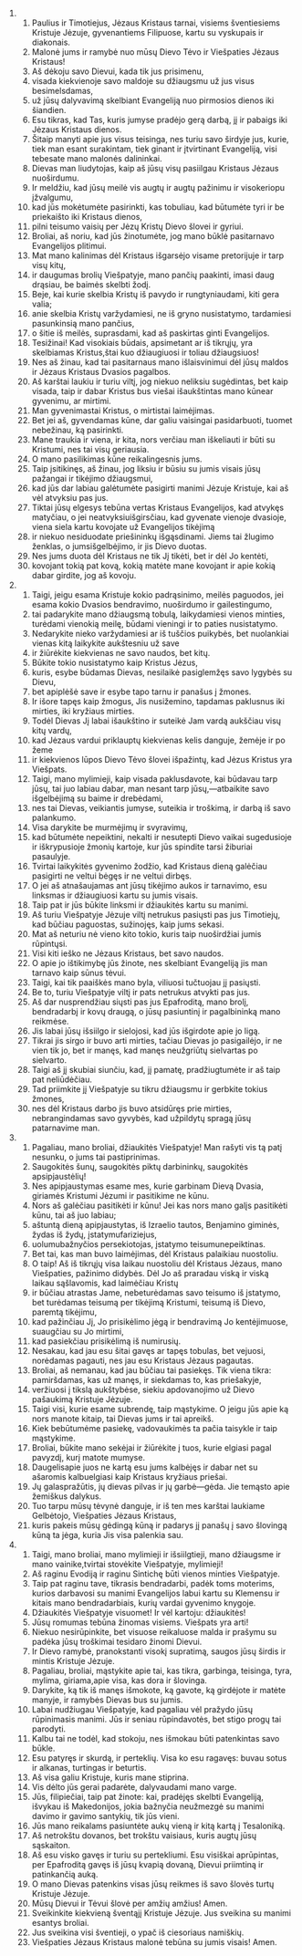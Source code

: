 <ol>
  <li>
    <ol>
      <li>Paulius ir Timotiejus, Jėzaus Kristaus tarnai, visiems šventiesiems Kristuje Jėzuje, gyvenantiems Filipuose, kartu su vyskupais ir diakonais.</li>
      <li>Malonė jums ir ramybė nuo mūsų Dievo Tėvo ir Viešpaties Jėzaus Kristaus!</li>
      <li>Aš dėkoju savo Dievui, kada tik jus prisimenu,</li>
      <li>visada kiekvienoje savo maldoje su džiaugsmu už jus visus besimelsdamas,</li>
      <li>už jūsų dalyvavimą skelbiant Evangeliją nuo pirmosios dienos iki šiandien.</li>
      <li>Esu tikras, kad Tas, kuris jumyse pradėjo gerą darbą, jį ir pabaigs iki Jėzaus Kristaus dienos.</li>
      <li>Šitaip manyti apie jus visus teisinga, nes turiu savo širdyje jus, kurie, tiek man esant surakintam, tiek ginant ir įtvirtinant Evangeliją, visi tebesate mano malonės dalininkai.</li>
      <li>Dievas man liudytojas, kaip aš jūsų visų pasiilgau Kristaus Jėzaus nuoširdumu.</li>
      <li>Ir meldžiu, kad jūsų meilė vis augtų ir augtų pažinimu ir visokeriopu įžvalgumu,</li>
      <li>kad jūs mokėtumėte pasirinkti, kas tobuliau, kad būtumėte tyri ir be priekaišto iki Kristaus dienos,</li>
      <li>pilni teisumo vaisių per Jėzų Kristų Dievo šlovei ir gyriui.</li>
      <li>Broliai, aš noriu, kad jūs žinotumėte, jog mano būklė pasitarnavo Evangelijos plitimui.</li>
      <li>Mat mano kalinimas dėl Kristaus išgarsėjo visame pretorijuje ir tarp visų kitų,</li>
      <li>ir daugumas brolių Viešpatyje, mano pančių paakinti, imasi daug drąsiau, be baimės skelbti žodį.</li>
      <li>Beje, kai kurie skelbia Kristų iš pavydo ir rungtyniaudami, kiti gera valia;</li>
      <li>anie skelbia Kristų varžydamiesi, ne iš gryno nusistatymo, tardamiesi pasunkinsią mano pančius,</li>
      <li>o šitie iš meilės, suprasdami, kad aš paskirtas ginti Evangelijos.</li>
      <li>Tesižinai! Kad visokiais būdais, apsimetant ar iš tikrųjų, yra skelbiamas Kristus,­štai kuo džiaugiuosi ir toliau džiaugsiuos!</li>
      <li>Nes aš žinau, kad tai pasitarnaus mano išlaisvinimui dėl jūsų maldos ir Jėzaus Kristaus Dvasios pagalbos.</li>
      <li>Aš karštai laukiu ir turiu viltį, jog niekuo neliksiu sugėdintas, bet kaip visada, taip ir dabar Kristus bus viešai išaukštintas mano kūne­ar gyvenimu, ar mirtimi.</li>
      <li>Man gyvenimas­tai Kristus, o mirtis­tai laimėjimas.</li>
      <li>Bet jei aš, gyvendamas kūne, dar galiu vaisingai pasidarbuoti, tuomet nebežinau, ką pasirinkti.</li>
      <li>Mane traukia ir viena, ir kita, nors verčiau man iškeliauti ir būti su Kristumi, nes tai visų geriausia.</li>
      <li>O mano pasilikimas kūne reikalingesnis jums.</li>
      <li>Taip įsitikinęs, aš žinau, jog liksiu ir būsiu su jumis visais jūsų pažangai ir tikėjimo džiaugsmui,</li>
      <li>kad jūs dar labiau galėtumėte pasigirti manimi Jėzuje Kristuje, kai aš vėl atvyksiu pas jus.</li>
      <li>Tiktai jūsų elgesys tebūna vertas Kristaus Evangelijos, kad atvykęs matyčiau, o jei neatvyksiu­išgirsčiau, kad gyvenate vienoje dvasioje, viena siela kartu kovojate už Evangelijos tikėjimą</li>
      <li>ir niekuo nesiduodate priešininkų išgąsdinami. Jiems tai žlugimo ženklas, o jums­išgelbėjimo, ir jis Dievo duotas.</li>
      <li>Nes jums duota dėl Kristaus ne tik Jį tikėti, bet ir dėl Jo kentėti,</li>
      <li>kovojant tokią pat kovą, kokią matėte mane kovojant ir apie kokią dabar girdite, jog aš kovoju.</li>
    </ol>
  </li>
  <li>
    <ol>
      <li>Taigi, jeigu esama Kristuje kokio padrąsinimo, meilės paguodos, jei esama kokio Dvasios bendravimo, nuoširdumo ir gailestingumo,</li>
      <li>tai padarykite mano džiaugsmą tobulą, laikydamiesi vienos minties, turėdami vienokią meilę, būdami vieningi ir to paties nusistatymo.</li>
      <li>Nedarykite nieko varžydamiesi ar iš tuščios puikybės, bet nuolankiai vienas kitą laikykite aukštesniu už save</li>
      <li>ir žiūrėkite kiekvienas ne savo naudos, bet kitų.</li>
      <li>Būkite tokio nusistatymo kaip Kristus Jėzus,</li>
      <li>kuris, esybe būdamas Dievas, nesilaikė pasiglemžęs savo lygybės su Dievu,</li>
      <li>bet apiplėšė save ir esybe tapo tarnu ir panašus į žmones.</li>
      <li>Ir išore tapęs kaip žmogus, Jis nusižemino, tapdamas paklusnus iki mirties, iki kryžiaus mirties.</li>
      <li>Todėl Dievas Jį labai išaukštino ir suteikė Jam vardą aukščiau visų kitų vardų,</li>
      <li>kad Jėzaus vardui priklauptų kiekvienas kelis danguje, žemėje ir po žeme</li>
      <li>ir kiekvienos lūpos Dievo Tėvo šlovei išpažintų, kad Jėzus Kristus yra Viešpats.</li>
      <li>Taigi, mano mylimieji, kaip visada paklusdavote, kai būdavau tarp jūsų, tai juo labiau dabar, man nesant tarp jūsų,—atbaikite savo išgelbėjimą su baime ir drebėdami,</li>
      <li>nes tai Dievas, veikiantis jumyse, suteikia ir troškimą, ir darbą iš savo palankumo.</li>
      <li>Visa darykite be murmėjimų ir svyravimų,</li>
      <li>kad būtumėte nepeiktini, nekalti ir nesutepti Dievo vaikai sugedusioje ir iškrypusioje žmonių kartoje, kur jūs spindite tarsi žiburiai pasaulyje.</li>
      <li>Tvirtai laikykitės gyvenimo žodžio, kad Kristaus dieną galėčiau pasigirti ne veltui bėgęs ir ne veltui dirbęs.</li>
      <li>O jei aš atnašaujamas ant jūsų tikėjimo aukos ir tarnavimo, esu linksmas ir džiaugiuosi kartu su jumis visais.</li>
      <li>Taip pat ir jūs būkite linksmi ir džiaukitės kartu su manimi.</li>
      <li>Aš turiu Viešpatyje Jėzuje viltį netrukus pasiųsti pas jus Timotiejų, kad būčiau paguostas, sužinojęs, kaip jums sekasi.</li>
      <li>Mat aš neturiu nė vieno kito tokio, kuris taip nuoširdžiai jumis rūpintųsi.</li>
      <li>Visi kiti ieško ne Jėzaus Kristaus, bet savo naudos.</li>
      <li>O apie jo ištikimybę jūs žinote, nes skelbiant Evangeliją jis man tarnavo kaip sūnus tėvui.</li>
      <li>Taigi, kai tik paaiškės mano byla, viliuosi tučtuojau jį pasiųsti.</li>
      <li>Be to, turiu Viešpatyje viltį ir pats netrukus atvykti pas jus.</li>
      <li>Aš dar nusprendžiau siųsti pas jus Epafroditą, mano brolį, bendradarbį ir kovų draugą, o jūsų pasiuntinį ir pagalbininką mano reikmėse.</li>
      <li>Jis labai jūsų išsiilgo ir sielojosi, kad jūs išgirdote apie jo ligą.</li>
      <li>Tikrai jis sirgo ir buvo arti mirties, tačiau Dievas jo pasigailėjo, ir ne vien tik jo, bet ir manęs, kad manęs neužgriūtų sielvartas po sielvarto.</li>
      <li>Taigi aš jį skubiai siunčiu, kad, jį pamatę, pradžiugtumėte ir aš taip pat neliūdėčiau.</li>
      <li>Tad priimkite jį Viešpatyje su tikru džiaugsmu ir gerbkite tokius žmones,</li>
      <li>nes dėl Kristaus darbo jis buvo atsidūręs prie mirties, nebrangindamas savo gyvybės, kad užpildytų spragą jūsų patarnavime man.</li>
    </ol>
  </li>
  <li>
    <ol>
      <li>Pagaliau, mano broliai, džiaukitės Viešpatyje! Man rašyti vis tą patį nesunku, o jums tai pastiprinimas.</li>
      <li>Saugokitės šunų, saugokitės piktų darbininkų, saugokitės apsipjaustėlių!</li>
      <li>Nes apipjaustymas esame mes, kurie garbinam Dievą Dvasia, giriamės Kristumi Jėzumi ir pasitikime ne kūnu.</li>
      <li>Nors aš galėčiau pasitikėti ir kūnu! Jei kas nors mano galįs pasitikėti kūnu, tai aš juo labiau;</li>
      <li>aštuntą dieną apipjaustytas, iš Izraelio tautos, Benjamino giminės, žydas iš žydų, įstatymu­fariziejus,</li>
      <li>uolumu­bažnyčios persekiotojas, įstatymo teisumu­nepeiktinas.</li>
      <li>Bet tai, kas man buvo laimėjimas, dėl Kristaus palaikiau nuostoliu.</li>
      <li>O taip! Aš iš tikrųjų visa laikau nuostoliu dėl Kristaus Jėzaus, mano Viešpaties, pažinimo didybės. Dėl Jo aš praradau viską ir viską laikau sąšlavomis, kad laimėčiau Kristų</li>
      <li>ir būčiau atrastas Jame, nebeturėdamas savo teisumo iš įstatymo, bet turėdamas teisumą per tikėjimą Kristumi, teisumą iš Dievo, paremtą tikėjimu,</li>
      <li>kad pažinčiau Jį, Jo prisikėlimo jėgą ir bendravimą Jo kentėjimuose, suaugčiau su Jo mirtimi,</li>
      <li>kad pasiekčiau prisikėlimą iš numirusių.</li>
      <li>Nesakau, kad jau esu šitai gavęs ar tapęs tobulas, bet vejuosi, norėdamas pagauti, nes jau esu Kristaus Jėzaus pagautas.</li>
      <li>Broliai, aš nemanau, kad jau būčiau tai pasiekęs. Tik viena tikra: pamiršdamas, kas už manęs, ir siekdamas to, kas priešakyje,</li>
      <li>veržiuosi į tikslą aukštybėse, siekiu apdovanojimo už Dievo pašaukimą Kristuje Jėzuje.</li>
      <li>Taigi visi, kurie esame subrendę, taip mąstykime. O jeigu jūs apie ką nors manote kitaip, tai Dievas jums ir tai apreikš.</li>
      <li>Kiek bebūtumėme pasiekę, vadovaukimės ta pačia taisykle ir taip mąstykime.</li>
      <li>Broliai, būkite mano sekėjai ir žiūrėkite į tuos, kurie elgiasi pagal pavyzdį, kurį matote mumyse.</li>
      <li>Daugelis­apie juos ne kartą esu jums kalbėjęs ir dabar net su ašaromis kalbu­elgiasi kaip Kristaus kryžiaus priešai.</li>
      <li>Jų galas­pražūtis, jų dievas­ pilvas ir jų garbė—gėda. Jie temąsto apie žemiškus dalykus.</li>
      <li>Tuo tarpu mūsų tėvynė danguje, ir iš ten mes karštai laukiame Gelbėtojo, Viešpaties Jėzaus Kristaus,</li>
      <li>kuris pakeis mūsų gėdingą kūną ir padarys jį panašų į savo šlovingą kūną ta jėga, kuria Jis visa palenkia sau.</li>
    </ol>
  </li>
  <li>
    <ol>
      <li>Taigi, mano broliai, mano mylimieji ir išsiilgtieji, mano džiaugsme ir mano vainike,­tvirtai stovėkite Viešpatyje, mylimieji!</li>
      <li>Aš raginu Evodiją ir raginu Sintichę būti vienos minties Viešpatyje.</li>
      <li>Taip pat raginu tave, tikrasis bendradarbi, padėk toms moterims, kurios darbavosi su manimi Evangelijos labui kartu su Klemensu ir kitais mano bendradarbiais, kurių vardai gyvenimo knygoje.</li>
      <li>Džiaukitės Viešpatyje visuomet! Ir vėl kartoju: džiaukitės!</li>
      <li>Jūsų romumas tebūna žinomas visiems. Viešpats yra arti!</li>
      <li>Niekuo nesirūpinkite, bet visuose reikaluose malda ir prašymu su padėka jūsų troškimai tesidaro žinomi Dievui.</li>
      <li>Ir Dievo ramybė, pranokstanti visokį supratimą, saugos jūsų širdis ir mintis Kristuje Jėzuje.</li>
      <li>Pagaliau, broliai, mąstykite apie tai, kas tikra, garbinga, teisinga, tyra, mylima, giriama,­apie visa, kas dora ir šlovinga.</li>
      <li>Darykite, ką tik iš manęs išmokote, ką gavote, ką girdėjote ir matėte manyje, ir ramybės Dievas bus su jumis.</li>
      <li>Labai nudžiugau Viešpatyje, kad pagaliau vėl pražydo jūsų rūpinimasis manimi. Jūs ir seniau rūpindavotės, bet stigo progų tai parodyti.</li>
      <li>Kalbu tai ne todėl, kad stokoju, nes išmokau būti patenkintas savo būkle.</li>
      <li>Esu patyręs ir skurdą, ir perteklių. Visa ko esu ragavęs: buvau sotus ir alkanas, turtingas ir beturtis.</li>
      <li>Aš visa galiu Kristuje, kuris mane stiprina.</li>
      <li>Vis dėlto jūs gerai padarėte, dalyvaudami mano varge.</li>
      <li>Jūs, filipiečiai, taip pat žinote: kai, pradėjęs skelbti Evangeliją, išvykau iš Makedonijos, jokia bažnyčia neužmezgė su manimi davimo ir gavimo santykių, tik jūs vieni.</li>
      <li>Jūs mano reikalams pasiuntėte aukų vieną ir kitą kartą į Tesaloniką.</li>
      <li>Aš netrokštu dovanos, bet trokštu vaisiaus, kuris augtų jūsų sąskaiton.</li>
      <li>Aš esu visko gavęs ir turiu su pertekliumi. Esu visiškai aprūpintas, per Epafroditą gavęs iš jūsų kvapią dovaną, Dievui priimtiną ir patinkančią auką.</li>
      <li>O mano Dievas patenkins visas jūsų reikmes iš savo šlovės turtų Kristuje Jėzuje.</li>
      <li>Mūsų Dievui ir Tėvui šlovė per amžių amžius! Amen.</li>
      <li>Sveikinkite kiekvieną šventąjį Kristuje Jėzuje. Jus sveikina su manimi esantys broliai.</li>
      <li>Jus sveikina visi šventieji, o ypač iš ciesoriaus namiškių.</li>
      <li>Viešpaties Jėzaus Kristaus malonė tebūna su jumis visais! Amen.</li>
    </ol>
  </li>
</ol>